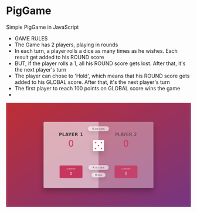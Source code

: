 # PigGame
Simple PigGame in JavaScript


*  GAME RULES
* The Game has 2 players, playing in rounds
* In each turn, a player rolls a dice as many times as he wishes. Each result get added to his ROUND score
* BUT, if the player rolls a 1, all his ROUND score gets lost. After that, it's the next player's turn
* The player can chose to 'Hold', which means that his ROUND score gets added to his GLOBAL score. After that, it's the next player's turn
* The first player to reach 100 points on GLOBAL score wins the game
* 

![Project Image](https://github.com/EmirWorld/PigGame/blob/master/ProjectImage.png)

